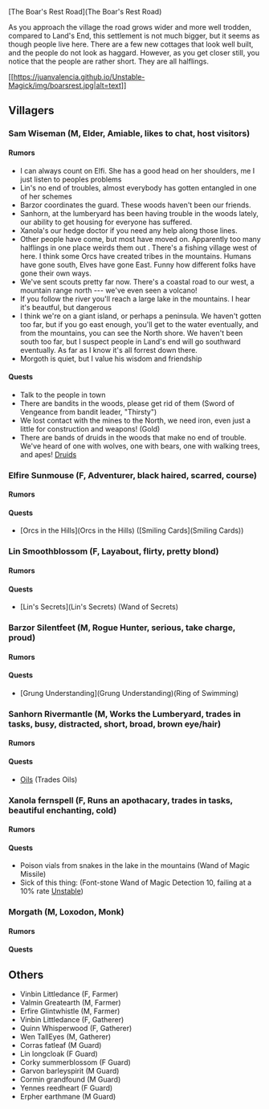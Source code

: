 [The Boar's Rest Road](The Boar's Rest Road)

As you approach the village the road grows wider and more well trodden, compared to Land's End, this settlement is not much bigger, but it seems as though people live here. There are a few new cottages that look well built, and the people do not look as haggard. However, as you get closer still, you notice that the people are rather short. They are all halflings.

[[https://juanvalencia.github.io/Unstable-Magick/img/boarsrest.jpg|alt=text]]

## Villagers

### Sam Wiseman (M, Elder, Amiable, likes to chat, host visitors)
#### Rumors
* I can always count on Elfi. She has a good head on her shoulders, me I just listen to peoples problems
* Lin's no end of troubles, almost everybody has gotten entangled in one of her schemes
* Barzor coordinates the guard. These woods haven't been our friends.
* Sanhorn, at the lumberyard has been having trouble in the woods lately, our ability to get housing for everyone has suffered.
* Xanola's our hedge doctor if you need any help along those lines.
* Other people have come, but most have moved on. Apparently too many halflings in one place weirds them out <Shrug>. There's a fishing village west of here. I think some Orcs have created tribes in the mountains. Humans have gone south, Elves have gone East. Funny how different folks have gone their own ways.
* We've sent scouts pretty far now. There's a coastal road to our west, a mountain range north ---  we've even seen a volcano!
* If you follow the river you'll reach a large lake in the mountains. I hear it's beautful, but dangerous
* I think we're on a giant island, or perhaps a peninsula.  We haven't gotten too far, but if you go east enough, you'll get to the water eventually, and from the mountains, you can see the North shore.  We haven't been south too far, but I suspect people in Land's end will go southward eventually. As far as I know it's all forrest down there.
* Morgoth is quiet, but I value his wisdom and friendship

#### Quests
* Talk to the people in town
* There are bandits in the woods, please get rid of them (Sword of Vengeance from bandit leader, "Thirsty")
* We lost contact with the mines to the North, we need iron, even just a little for construction and weapons! (Gold)
* There are bands of druids in the woods that make no end of trouble. We've heard of one with wolves, one with bears, one with walking trees, and apes! [Druids](Druids)

### Elfire Sunmouse (F, Adventurer, black haired, scarred, course)
#### Rumors

#### Quests
* [Orcs in the Hills](Orcs in the Hills) ([Smiling Cards](Smiling Cards))

### Lin Smoothblossom (F, Layabout, flirty, pretty blond)
#### Rumors

#### Quests
* [Lin's Secrets](Lin's Secrets) (Wand of Secrets)

### Barzor Silentfeet (M, Rogue Hunter, serious, take charge, proud)
#### Rumors
#### Quests
* [Grung Understanding](Grung Understanding)(Ring of Swimming)

### Sanhorn Rivermantle (M, Works the Lumberyard, trades in tasks, busy, distracted, short, broad, brown eye/hair)
#### Rumors

#### Quests
* [Oils](Oils) (Trades Oils)

### Xanola fernspell (F, Runs an apothacary, trades in tasks, beautiful enchanting, cold)
#### Rumors

#### Quests
* Poison vials from snakes in the lake in the mountains (Wand of Magic Missile)
* Sick of this thing: (Font-stone Wand of Magic Detection 10, failing at a 10% rate [Unstable](Unstable))

### Morgath (M, Loxodon, Monk)
#### Rumors

#### Quests

## Others

* Vinbin Littledance (F, Farmer)
* Valmin Greatearth (M, Farmer)
* Erfire Glintwhistle (M, Farmer)
* Vinbin Littledance (F, Gatherer)
* Quinn Whisperwood (F, Gatherer)
* Wen TallEyes (M, Gatherer)
* Corras fatleaf (M Guard)
* Lin longcloak (F Guard)
* Corky summerblossom (F Guard)
* Garvon barleyspirit (M Guard)
* Cormin grandfound (M Guard)
* Yennes reedheart (F Guard)
* Erpher earthmane (M Guard)